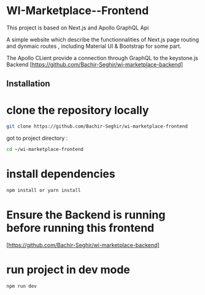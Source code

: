 # WI-Marketplace--Frontend

This project is based on Next.js and Apollo GraphQL Api

A simple website which describe the functionnalities of Next.js page routing and dynmaic routes , including Material UI & Bootstrap for some part.

The Apollo CLient provide a connection through GraphQL to the keystone.js Backend [https://github.com/Bachir-Seghir/wi-marketplace-backend]

## Installation

# clone the repository locally

```sh
git clone https://github.com/Bachir-Seghir/wi-marketplace-frontend
```

got to project directory :

```sh
cd ~/wi-marketplace-frontend
```

# install dependencies

```sh
npm install or yarn install
```

# Ensure the Backend is running before running this frontend

[https://github.com/Bachir-Seghir/wi-marketplace-backend]

# run project in dev mode

```sh
npm run dev
```
